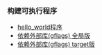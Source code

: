 ### 构建可执行程序

- [hello_world程序](recipe-01)
- [依赖外部库(gflags) 全局版](recipe-02)
- [依赖外部库(gflags) target版](recipe-03)
